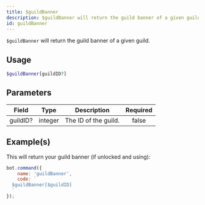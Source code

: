 ```yaml
---
title: $guildBanner
description: $guildBanner will return the guild banner of a given guild.
id: guildBanner
---
```


`$guildBanner` will return the guild banner of a given guild.

## Usage

```php
$guildBanner[guildID?]
```

## Parameters

| Field    | Type    | Description          | Required |
| -------- | ------- | -------------------- | :------: |
| guildID? | integer | The ID of the guild. |  false   |

## Example(s)

This will return your guild banner (if unlocked and using):

```javascript
bot.command({
    name: 'guildBanner',
    code: `
  $guildBanner[$guildID]
  `
});
```
